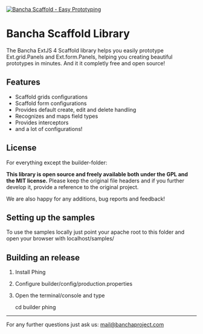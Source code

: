 [![Bancha Scaffold - Easy Prototyping](http://scaffold.banchaproject.org/images/bancha-scaffold.jpg)](http://scaffold.banchaproject.org/)


Bancha Scaffold Library
=======================

The Bancha ExtJS 4 Scaffold library helps you easily prototype Ext.grid.Panels and Ext.form.Panels, helping you creating beautiful prototypes in minutes. And it it completly free and open source!

Features
--------

* Scaffold grids configurations
* Scaffold form configurations
* Provides default create, edit and delete handling
* Recognizes and maps field types
* Provides interceptors
* and a lot of configurations!


License
-------

For everything except the builder-folder:

__This library is open source and freely available both under the GPL and the MIT license.__
Please keep the original file headers and if you further develop it, provide a reference to the original project.

We are also happy for any additions, bug reports and feedback!


Setting up the samples
----------------------

To use the samples locally just point your apache root to this folder and open your browser with localhost/samples/


Building an release
-------------------

1. Install Phing
1. Configure builder/config/production.properties
1. Open the terminal/console and type

    cd builder
    phing


------------------------------
For any further questions just ask us: mail@banchaproject.com